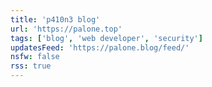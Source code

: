```yaml
---
title: 'p410n3 blog'
url: 'https://palone.top'
tags: ['blog', 'web developer', 'security']
updatesFeed: 'https://palone.blog/feed/'
nsfw: false
rss: true
---
```

